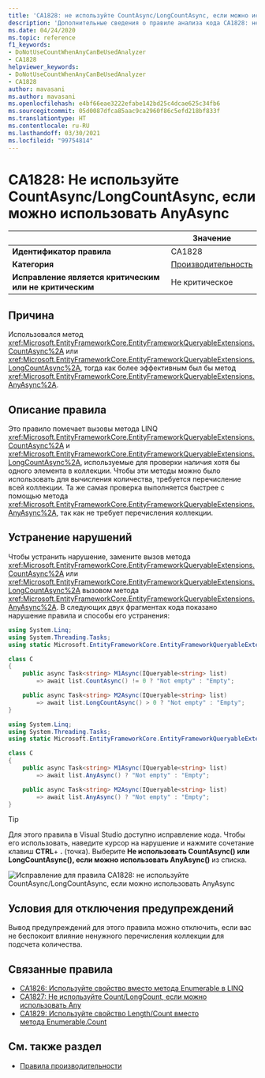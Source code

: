 ```yaml
---
title: 'CA1828: не используйте CountAsync/LongCountAsync, если можно использовать AnyAsync (анализ кода)'
description: 'Дополнительные сведения о правиле анализа кода CA1828: не используйте CountAsync/LongCountAsync, если можно использовать AnyAsync'
ms.date: 04/24/2020
ms.topic: reference
f1_keywords:
- DoNotUseCountWhenAnyCanBeUsedAnalyzer
- CA1828
helpviewer_keywords:
- DoNotUseCountWhenAnyCanBeUsedAnalyzer
- CA1828
author: mavasani
ms.author: mavasani
ms.openlocfilehash: e4bf66eae3222efabe142bd25c4dcae625c34fb6
ms.sourcegitcommit: 05d0087dfca85aac9ca2960f86c5efd218bf833f
ms.translationtype: HT
ms.contentlocale: ru-RU
ms.lasthandoff: 03/30/2021
ms.locfileid: "99754814"
---
```

# <a name="ca1828-do-not-use-countasynclongcountasync-when-anyasync-can-be-used"></a>CA1828: Не используйте CountAsync/LongCountAsync, если можно использовать AnyAsync

| | Значение |
|-|-|
| **Идентификатор правила** |CA1828|
| **Категория** |[Производительность](performance-warnings.md)|
| **Исправление является критическим или не критическим** |Не критическое|

## <a name="cause"></a>Причина

Использовался метод <xref:Microsoft.EntityFrameworkCore.EntityFrameworkQueryableExtensions.CountAsync%2A> или <xref:Microsoft.EntityFrameworkCore.EntityFrameworkQueryableExtensions.LongCountAsync%2A>, тогда как более эффективным был бы метод <xref:Microsoft.EntityFrameworkCore.EntityFrameworkQueryableExtensions.AnyAsync%2A>.

## <a name="rule-description"></a>Описание правила

Это правило помечает вызовы метода LINQ <xref:Microsoft.EntityFrameworkCore.EntityFrameworkQueryableExtensions.CountAsync%2A> и <xref:Microsoft.EntityFrameworkCore.EntityFrameworkQueryableExtensions.LongCountAsync%2A>, используемые для проверки наличия хотя бы одного элемента в коллекции. Чтобы эти методы можно было использовать для вычисления количества, требуется перечисление всей коллекции. Та же самая проверка выполняется быстрее с помощью метода <xref:Microsoft.EntityFrameworkCore.EntityFrameworkQueryableExtensions.AnyAsync%2A>, так как не требует перечисления коллекции.

## <a name="how-to-fix-violations"></a>Устранение нарушений

Чтобы устранить нарушение, замените вызов метода <xref:Microsoft.EntityFrameworkCore.EntityFrameworkQueryableExtensions.CountAsync%2A> или <xref:Microsoft.EntityFrameworkCore.EntityFrameworkQueryableExtensions.LongCountAsync%2A> вызовом метода <xref:Microsoft.EntityFrameworkCore.EntityFrameworkQueryableExtensions.AnyAsync%2A>. В следующих двух фрагментах кода показано нарушение правила и способы его устранения:

```csharp
using System.Linq;
using System.Threading.Tasks;
using static Microsoft.EntityFrameworkCore.EntityFrameworkQueryableExtensions;

class C
{
    public async Task<string> M1Async(IQueryable<string> list)
        => await list.CountAsync() != 0 ? "Not empty" : "Empty";

    public async Task<string> M2Async(IQueryable<string> list)
        => await list.LongCountAsync() > 0 ? "Not empty" : "Empty";
}
```

```csharp
using System.Linq;
using System.Threading.Tasks;
using static Microsoft.EntityFrameworkCore.EntityFrameworkQueryableExtensions;

class C
{
    public async Task<string> M1Async(IQueryable<string> list)
        => await list.AnyAsync() ? "Not empty" : "Empty";

    public async Task<string> M2Async(IQueryable<string> list)
        => await list.AnyAsync() ? "Not empty" : "Empty";
}
```

> [!TIP]
> Для этого правила в Visual Studio доступно исправление кода. Чтобы его использовать, наведите курсор на нарушение и нажмите сочетание клавиш **CTRL**+ **.** (точка). Выберите **Не использовать CountAsync() или LongCountAsync(), если можно использовать AnyAsync()** из списка.
>
> ![Исправление для правила CA1828: не используйте CountAsync/LongCountAsync, если можно использовать AnyAsync](media/ca1828-codefix.png)

## <a name="when-to-suppress-warnings"></a>Условия для отключения предупреждений

Вывод предупреждений для этого правила можно отключить, если вас не беспокоит влияние ненужного перечисления коллекции для подсчета количества.

## <a name="related-rules"></a>Связанные правила

- [CA1826: Используйте свойство вместо метода Enumerable в LINQ](ca1826.md)
- [CA1827: Не используйте Count/LongCount, если можно использовать Any](ca1827.md)
- [CA1829: Используйте свойство Length/Count вместо метода Enumerable.Count](ca1829.md)

## <a name="see-also"></a>См. также раздел

- [Правила производительности](performance-warnings.md)
